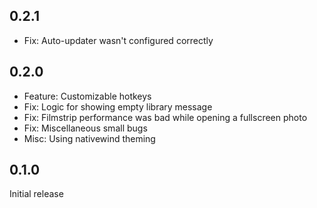 ## 0.2.1

- Fix: Auto-updater wasn't configured correctly

## 0.2.0

- Feature: Customizable hotkeys
- Fix: Logic for showing empty library message
- Fix: Filmstrip performance was bad while opening a fullscreen photo
- Fix: Miscellaneous small bugs
- Misc: Using nativewind theming

## 0.1.0

Initial release